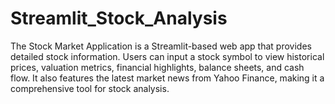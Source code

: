 # Streamlit_Stock_Analysis
The Stock Market Application is a Streamlit-based web app that provides detailed stock information. Users can input a stock symbol to view historical prices, valuation metrics, financial highlights, balance sheets, and cash flow. It also features the latest market news from Yahoo Finance, making it a comprehensive tool for stock analysis.
